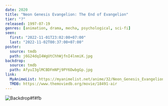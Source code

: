 ```yaml
---
date: 2020
title: "Neon Genesis Evangelion: The End of Evangelion"
tier: "?"
released: 1997-07-19
genres: [animation, drama, mecha, psychological, sci-fi]
seen:
  first: "2022-11-01T23:02:00+07:00"
  last: "2022-11-02T00:37:00+07:00"
poster:
  source: tmdb
  path: j6G24dqI4WgUtChhWjfnI4lnmiK.jpg
backdrop:
  source: tmdb
  path: AfyuI3glMCBDFmNPj9PY6DwbgGp.jpg
link:
  MyAnimeList: https://myanimelist.net/anime/32/Neon_Genesis_Evangelion__The_End_of_Evangelion
  TMDB: https://www.themoviedb.org/movie/18491-air
---
```


![Backdrop#f#fb](https://www.themoviedb.org/t/p/original/nwSyFnZORd5ptu0RClAMgsF5dkE.jpg "Source: TMDB")

